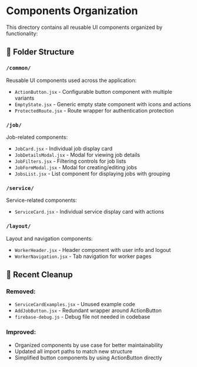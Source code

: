 # Components Organization

This directory contains all reusable UI components organized by functionality:

## 📁 Folder Structure

### `/common/`
Reusable UI components used across the application:
- `ActionButton.jsx` - Configurable button component with multiple variants
- `EmptyState.jsx` - Generic empty state component with icons and actions
- `ProtectedRoute.jsx` - Route wrapper for authentication protection

### `/job/`
Job-related components:
- `JobCard.jsx` - Individual job display card
- `JobDetailsModal.jsx` - Modal for viewing job details
- `JobFilters.jsx` - Filtering controls for job lists
- `JobFormModal.jsx` - Modal for creating/editing jobs
- `JobsList.jsx` - List component for displaying jobs with grouping

### `/service/`
Service-related components:
- `ServiceCard.jsx` - Individual service display card with actions

### `/layout/`
Layout and navigation components:
- `WorkerHeader.jsx` - Header component with user info and logout
- `WorkerNavigation.jsx` - Tab navigation for worker pages

## 🧹 Recent Cleanup

### Removed:
- `ServiceCardExamples.jsx` - Unused example code
- `AddJobButton.jsx` - Redundant wrapper around ActionButton
- `firebase-debug.js` - Debug file not needed in codebase

### Improved:
- Organized components by use case for better maintainability
- Updated all import paths to match new structure
- Simplified button components by using ActionButton directly

